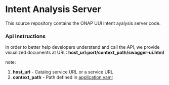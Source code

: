 <!--
============LICENSE_START===================================================
ONAP - UUI
============================================================================
Copyright (C) 2022 Huawei Technologies Co., Ltd. All rights reserved.
============================================================================
Licensed under the Apache License, Version 2.0 (the "License");
you may not use this file except in compliance with the License.
You may obtain a copy of the License at

       http://www.apache.org/licenses/LICENSE-2.0

Unless required by applicable law or agreed to in writing, software
distributed under the License is distributed on an "AS IS" BASIS,
WITHOUT WARRANTIES OR CONDITIONS OF ANY KIND, either express or implied.
See the License for the specific language governing permissions and
limitations under the License.
============LICENSE_END=====================================================
-->

# Intent Analysis Server

This source repository contains the ONAP UUI intent ayalysis server code.


### Api Instructions

In order to better help developers understand and call the API, we provide visualized documents at URL: 
**host_url:port/context_path/swagger-ui.html**

note: 
1. **host_url** - Catalog service URL or a service URL
2. **context_path** - Path defined in [application.yaml](./intentanalysis/src/main/resources/application.yaml)
